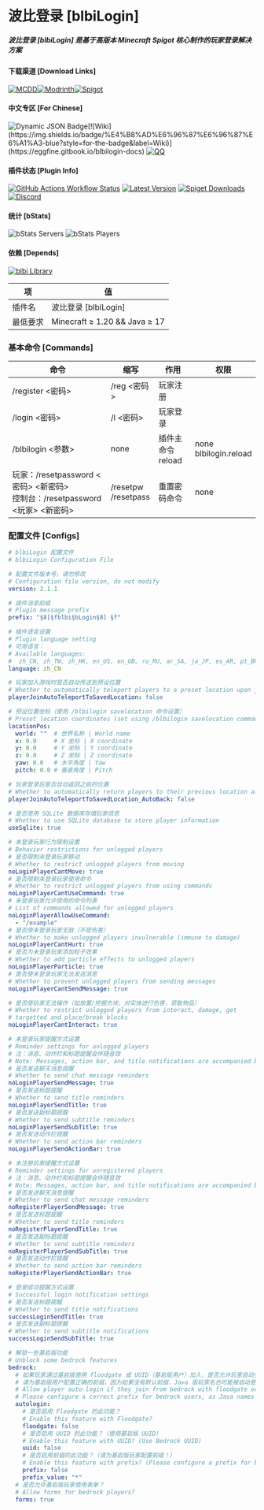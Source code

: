 # 波比登录 [blbiLogin]

##### 波比登录 [blbiLogin] 是基于高版本 Minecraft Spigot 核心制作的玩家登录解决方案

#### 下载渠道 [Download Links]

[![MCDD](https://mcdd.cn/available_min.png)](https://mcdd.cn/resources/3)[![Modrinth](https://cdn.jsdelivr.net/npm/@intergrav/devins-badges@3/assets/cozy/available/modrinth_vector.svg)](https://modrinth.com/plugin/blbilogin)[![Spigot](https://cdn.jsdelivr.net/npm/@intergrav/devins-badges@3/assets/cozy/supported/spigot_vector.svg)](https://www.spigotmc.org/resources/117672)

#### 中文专区 [For Chinese]
![Dynamic JSON Badge](https://img.shields.io/badge/dynamic/json?url=https%3A%2F%2Fapi.mcdd.cn%2Fddget%2Fresource%2Finfo%2F2&query=resource.version&prefix=v%20&style=for-the-badge&label=MCDD%E5%B7%B2%E5%8F%91%E5%B8%83&color=hsl(180%2C%2055%25%2C%2049%25)(https://mcdd.cn/resources/3))[![Wiki](https://img.shields.io/badge/%E4%B8%AD%E6%96%87%E6%96%87%E6%A1%A3-blue?style=for-the-badge&label=Wiki)](https://eggfine.gitbook.io/blbilogin-docs) [![QQ](https://img.shields.io/badge/%E5%8A%A0%E5%85%A5%E7%BE%A4%E8%81%8A-blue?style=for-the-badge&label=QQ&color=white)](https://qm.qq.com/q/TWjF1qyIg2)

#### 插件状态 [Plugin Info]
[![GitHub Actions Workflow Status](https://img.shields.io/github/actions/workflow/status/EggFine/blbiLogin/gradle.yml?style=for-the-badge)](https://github.com/EggFine/blbiLogin/actions) [![Latest Version](https://img.shields.io/spiget/version/117672?style=for-the-badge&label=Latest%20Version&color=brightgreen)](https://www.spigotmc.org/resources/117672) [![Spiget Downloads](https://img.shields.io/spiget/downloads/117672?style=for-the-badge)](https://www.spigotmc.org/resources/117672) [![Discord](https://img.shields.io/discord/1256544705991147601?style=for-the-badge&label=Discord&color=pink)](https://discord.gg/KjXXbSgJru)

#### 统计 [bStats]
![bStats Servers](https://img.shields.io/bstats/servers/22490?style=for-the-badge) ![bStats Players](https://img.shields.io/bstats/players/22490?style=for-the-badge)

#### 依赖 [Depends]
[![blbi Library](https://img.shields.io/spiget/version/118213?style=for-the-badge&label=blbi%20Library&color=yellow)](https://www.spigotmc.org/resources/118213)

| 项       | 值                            |
| -------- | ----------------------------- |
| 插件名   | 波比登录 [blbiLogin]          |
| 最低要求 | Minecraft ≥ 1.20 && Java ≥ 17 |

### 基本命令 [Commands]

| 命令                                                         | 缩写                     | 作用                   | 权限                       |
| ------------------------------------------------------------ | ------------------------ | ---------------------- | -------------------------- |
| /register <密码>                                             | /reg <密码>              | 玩家注册               |                            |
| /login <密码>                                                | /l <密码>                | 玩家登录               |                            |
| /blbilogin <参数>                                            | none                     | 插件主命令<br />reload | none<br />blbilogin.reload |
| 玩家：/resetpassword <密码> <新密码><br />控制台：/resetpassword <玩家> <新密码> | /resetpw<br />/resetpass | 重置密码命令           | none                       |

### 配置文件 [Configs]

```yaml
# blbiLogin 配置文件
# blbiLogin Configuration File

# 配置文件版本号，请勿修改
# Configuration file version, do not modify
version: 2.1.1

# 插件消息前缀
# Plugin message prefix
prefix: "§8[§fblbi§bLogin§8] §f"

# 插件语言设置
# Plugin language setting
# 可用语言：
# Available languages:
#  zh_CN, zh_TW, zh_HK, en_US, en_GB, ru_RU, ar_SA, ja_JP, es_AR, pt_BR, de_DE, fr_FR
language: zh_CN

# 玩家加入游戏时是否自动传送到预设位置
# Whether to automatically teleport players to a preset location upon joining
playerJoinAutoTeleportToSavedLocation: false

# 预设位置坐标（使用 /blbilogin savelocation 命令设置）
# Preset location coordinates (set using /blbilogin savelocation command)
locationPos:
  world: ""  # 世界名称 | World name
  x: 0.0     # X 坐标 | X coordinate
  y: 0.0     # Y 坐标 | Y coordinate
  z: 0.0     # Z 坐标 | Z coordinate
  yaw: 0.0   # 水平角度 | Yaw
  pitch: 0.0 # 垂直角度 | Pitch

# 玩家登录后是否自动返回之前的位置
# Whether to automatically return players to their previous location after logging in
playerJoinAutoTeleportToSavedLocation_AutoBack: false

# 是否使用 SQLite 数据库存储玩家信息
# Whether to use SQLite database to store player information
useSqlite: true

# 未登录玩家行为限制设置
# Behavior restrictions for unlogged players
# 是否限制未登录玩家移动
# Whether to restrict unlogged players from moving
noLoginPlayerCantMove: true
# 是否限制未登录玩家使用命令
# Whether to restrict unlogged players from using commands
noLoginPlayerCantUseCommand: true
# 未登录玩家允许使用的命令列表
# List of commands allowed for unlogged players
noLoginPlayerAllowUseCommand:
  - "/example"
# 是否使未登录玩家无敌（不受伤害）
# Whether to make unlogged players invulnerable (immune to damage)
noLoginPlayerCantHurt: true
# 是否为未登录玩家添加粒子效果
# Whether to add particle effects to unlogged players
noLoginPlayerParticle: true
# 是否使未登录玩家无法发送消息
# Whether to prevent unlogged players from sending messages
noLoginPlayerCantSendMessage: true

# 是否使玩家无法操作（如放置/挖掘方块，对实体进行伤害，获取物品）
# Whether to restrict unlogged players from interact, damage, get
# targetted and place/break blocks
noLoginPlayerCantInteract: true

# 未登录玩家提醒方式设置
# Reminder settings for unlogged players
# 注：消息、动作栏和标题提醒会伴随音效
# Note: Messages, action bar, and title notifications are accompanied by sound effects
# 是否发送聊天消息提醒
# Whether to send chat message reminders
noLoginPlayerSendMessage: true
# 是否发送标题提醒
# Whether to send title reminders
noLoginPlayerSendTitle: true
# 是否发送副标题提醒
# Whether to send subtitle reminders
noLoginPlayerSendSubTitle: true
# 是否发送动作栏提醒
# Whether to send action bar reminders
noLoginPlayerSendActionBar: true

# 未注册玩家提醒方式设置
# Reminder settings for unregistered players
# 注：消息、动作栏和标题提醒会伴随音效
# Note: Messages, action bar, and title notifications are accompanied by sound effects
# 是否发送聊天消息提醒
# Whether to send chat message reminders
noRegisterPlayerSendMessage: true
# 是否发送标题提醒
# Whether to send title reminders
noRegisterPlayerSendTitle: true
# 是否发送副标题提醒
# Whether to send subtitle reminders
noRegisterPlayerSendSubTitle: true
# 是否发送动作栏提醒
# Whether to send action bar reminders
noRegisterPlayerSendActionBar: true

# 登录成功提醒方式设置
# Successful login notification settings
# 是否发送标题提醒
# Whether to send title notifications
successLoginSendTitle: true
# 是否发送副标题提醒
# Whether to send subtitle notifications
successLoginSendSubTitle: true

# 解锁一些基岩版功能
# Unblock some bedrock features
bedrock:
  # 如果玩家通过基岩版使用 floodgate 或 UUID（基岩版用户）加入，是否允许玩家自动登录？
  # 请为基岩版用户配置正确的前缀，因为如果没有默认前缀，Java 版玩家名也可能被自动登录。
  # Allow player auto-login if they join from bedrock with floodgate or UUID (of Bedrock user)?
  # Please configure a correct prefix for bedrock users, as Java names could be auto-logged in without a default prefix.
  autologin:
    # 是否启用 Floodgate 的此功能？
    # Enable this feature with Floodgate?
    floodgate: false
    # 是否启用 UUID 的此功能？（使用基岩版 UUID）
    # Enable this feature with UUID? (Use Bedrock UUID)
    uuid: false
    # 是否启用前缀的此功能？（请为基岩版玩家配置前缀！）
    # Enable this feature with prefix? (Please configure a prefix for bedrock players!)
    prefix: false
    prefix_value: "*"
  # 是否允许基岩版玩家使用表单？
  # Allow forms for bedrock players?
  forms: true


```

